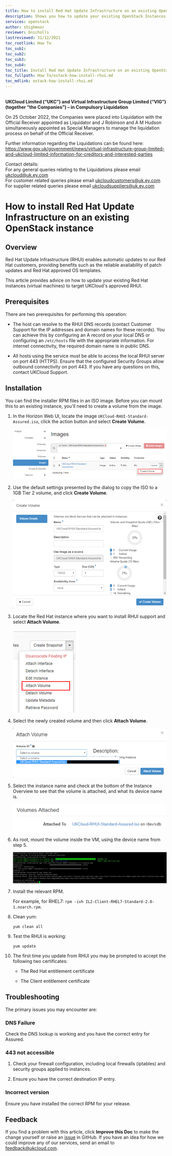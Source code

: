 ```yaml
---
title: How to install Red Hat Update Infrastructure on an existing OpenStack instance
description: Shows you how to update your existing OpenStack Instances to target UKCloud's approved Red Hat Update Infrastructure (RHUI)
services: openstack
author: shighmoor
reviewer: bnicholls
lastreviewed: 31/12/2021
toc_rootlink: How To
toc_sub1: 
toc_sub2:
toc_sub3:
toc_sub4:
toc_title: Install Red Hat Update Infrastructure on an existing OpenStack instance
toc_fullpath: How To/ostack-how-install-rhui.md
toc_mdlink: ostack-how-install-rhui.md
---
```


<br>**UKCloud Limited (“UKC”) and Virtual Infrastructure Group Limited (“VIG”) (together “the Companies”) – in Compulsory Liquidation**

On 25 October 2022, the Companies were placed into Liquidation with the Official Receiver appointed as Liquidator and J Robinson and A M Hudson simultaneously appointed as Special Managers to manage the liquidation process on behalf of the Official Receiver.

Further information regarding the Liquidations can be found here: <https://www.gov.uk/government/news/virtual-infrastructure-group-limited-and-ukcloud-limited-information-for-creditors-and-interested-parties>

Contact details:<br>
For any general queries relating to the Liquidations please email <ukcloud@uk.ey.com><br>
For customer related queries please email <ukcloudcustomers@uk.ey.com><br>
For supplier related queries please email <ukcloudsuppliers@uk.ey.com>

# How to install Red Hat Update Infrastructure on an existing OpenStack instance

## Overview

Red Hat Update Infrastructure (RHUI) enables automatic updates to our Red Hat customers, providing benefits such as the reliable availability of patch updates and Red Hat approved OS templates.

This article provides advice on how to update your existing Red Hat instances (virtual machines) to target UKCloud's approved RHUI.

## Prerequisites

There are two prerequisites for performing this operation:

- The host can resolve to the RHUI DNS records (contact Customer Support for the IP addresses and domain names for these records). You can achieve this by configuring an A record on your local DNS or configuring  an `/etc/hosts` file with the appropriate information. For internet connectivity, the required domain name is in public DNS.

- All hosts using the service must be able to access the local RHUI server on port 443 (HTTPS). Ensure that the configured Security Groups allow outbound connectivity on port 443. If you have any questions on this, contact UKCloud Support.

## Installation

You can find the installer RPM files in an ISO image. Before you can mount this to an existing instance, you'll need to create a volume from the image.

1. In the Horizon Web UI, locate the image `UKCloud-RHUI-Standard-Assured.iso`, click the action button and select **Create Volume**.

    ![Create Volume](images/ostack-rhui-image.png)

2. Use the default settings presented by the dialog to copy the ISO to a 1GB Tier 2 volume, and click **Create Volume**.

    ![Create Volume Dialog](images/ostack-rhui-volumecreate.png)

3. Locate the Red Hat instance where you want to install RHUI support and select **Attach Volume**.

    ![Instance Action Menu](images/ostack-rhui-volumeattach.png)

4. Select the newly created volume and then click **Attach Volume**.

    ![Attach Volume Dialog](images/ostack-rhui-volumeattachdialog.png)

5. Select the instance name and check at the bottom of the Instance Overview to see that the volume is attached, and what its device name is.

    ![Volume Attach Status](images/ostack-rhui-volumelocation.png)

6. As root, mount the volume inside the VM, using the device name from step 5.

    ![Mount inside OS](images/ostack-rhui-mount.png)

7. Install the relevant RPM.

    For example, for RHEL7: `rpm -ivh IL2-Client-RHEL7-Standard-2.0-1.noarch.rpm`.

8. Clean yum:

    ```none
    yum clean all
    ```

9. Test the RHUI is working:

    ```none
    yum update
    ```

10. The first time you update from RHUI you may be prompted to accept the following two certificates:

    - The Red Hat entitlement certificate

    - The Client entitlement certificate

## Troubleshooting

The primary issues you may encounter are:

### DNS Failure

Check the DNS lookup is working and you have the correct entry for Assured.

### 443 not accessible

1. Check your firewall configuration, including local firewalls (iptables) and security groups applied to instances.

2. Ensure you have the correct destination IP entry.

### Incorrect version

Ensure you have installed the correct RPM for your release.

## Feedback

If you find a problem with this article, click **Improve this Doc** to make the change yourself or raise an [issue](https://github.com/UKCloud/documentation/issues) in GitHub. If you have an idea for how we could improve any of our services, send an email to <feedback@ukcloud.com>.
